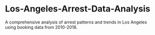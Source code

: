 # Los-Angeles-Arrest-Data-Analysis
A comprehensive analysis of arrest patterns and trends in Los Angeles using booking data from 2010-2018.

